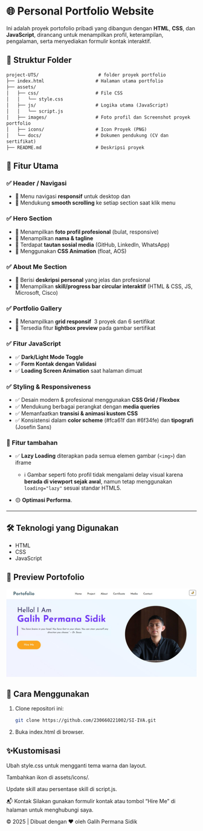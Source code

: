 # 🌐 Personal Portfolio Website

Ini adalah proyek portofolio pribadi yang dibangun dengan **HTML**, **CSS**, dan **JavaScript**, dirancang untuk menampilkan profil, keterampilan, pengalaman, serta menyediakan formulir kontak interaktif.

## 📁 Struktur Folder
```plaintext
project-UTS/                      # folder proyek portfolio
├── index.html                   # Halaman utama portfolio
├── assets/
│   ├── css/                     # File CSS
│   │   └── style.css
│   ├── js/                      # Logika utama (JavaScript)
│   │   └── script.js
│   ├── images/                  # Foto profil dan Screenshot proyek portfolio
│   ├── icons/                   # Icon Proyek (PNG)
│   └── docs/                    # Dokumen pendukung (CV dan sertifikat)
├── README.md                    # Deskripsi proyek
```

## 🚀 Fitur Utama

### ✅ Header / Navigasi&#x20;

* 🔹 Menu navigasi **responsif** untuk desktop dan&#x20;
* 🔹 Mendukung **smooth scrolling** ke setiap section saat klik menu

### ✅ Hero Section&#x20;

* 🔹 Menampilkan **foto profil profesional** (bulat, responsive)
* 🔹 Menampilkan **nama & tagline**
* 🔹 Terdapat **tautan sosial media** (GitHub, LinkedIn, WhatsApp)
* 🔹 Menggunakan **CSS Animation** (float, AOS)

### ✅ About Me Section&#x20;

* 🔹 Berisi **deskripsi personal** yang jelas dan profesional
* 🔹 Menampilkan **skill/progress bar circular interaktif** (HTML & CSS, JS, Microsoft, Cisco)

### ✅ Portfolio Gallery&#x20;

* 🔹 Menampilkan **grid responsif**  3 proyek dan 6 sertifikat
* 🔹 Tersedia fitur **lightbox preview** pada gambar sertifikat

### ✅ Fitur JavaScript&#x20;

* ✅ **Dark/Light Mode Toggle**
* ✅ **Form Kontak dengan Validasi**&#x20;
* ✅ **Loading Screen Animation** saat halaman dimuat

### ✅ Styling & Responsiveness&#x20;

* ✅ Desain modern & profesional menggunakan **CSS Grid / Flexbox**
* ✅ Mendukung berbagai perangkat dengan **media queries**
* ✅ Memanfaatkan **transisi & animasi kustom CSS**
* ✅ Konsistensi dalam **color scheme** (#fca61f dan #6f34fe) dan **tipografi** (Josefin Sans)

### 🎯 Fitur tambahan

* ✅ **Lazy Loading** diterapkan pada semua elemen gambar (`<img>`) dan iframe

  * ℹ️ Gambar seperti foto profil tidak mengalami delay visual karena **berada di viewport sejak awal**, namun tetap menggunakan `loading="lazy"` sesuai standar HTML5.
* 🟡 **Optimasi Performa**.

---




## 🛠️ Teknologi yang Digunakan

- HTML
- CSS
- JavaScript
## 📸 Preview Portofolio

![Screenshot](https://github.com/230660221002/SI-IVA/blob/main/230660221002/UTS/assets/images/project.jpg)

## 📄 Cara Menggunakan

1. Clone repositori ini:
   ```bash
   git clone https://github.com/230660221002/SI-IVA.git
2. Buka index.html di browser.

## ✨Kustomisasi
Ubah style.css untuk mengganti tema warna dan layout.

Tambahkan ikon di assets/icons/.

Update skill atau persentase skill di script.js.

📬 Kontak
Silakan gunakan formulir kontak atau tombol “Hire Me” di halaman untuk menghubungi saya.

© 2025 | Dibuat dengan ❤️ oleh Galih Permana Sidik